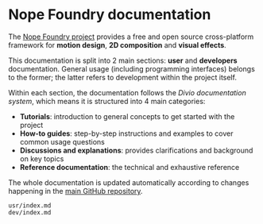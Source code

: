 # Nope Foundry documentation

The [Nope Foundry project][nope-foundry] provides a free and open source cross-platform
framework for **motion design**, **2D composition** and **visual effects**.

This documentation is split into 2 main sections: **user** and **developers**
documentation. General usage (including programming interfaces) belongs to the
former; the latter refers to development within the project itself.

Within each section, the documentation follows the *Divio documentation system*,
which means it is structured into 4 main categories:
- **Tutorials**: introduction to general concepts to get started with the
  project
- **How-to guides**: step-by-step instructions and examples to cover common
  usage questions
- **Discussions and explanations**: provides clarifications and background on
  key topics
- **Reference documentation**: the technical and exhaustive reference

The whole documentation is updated automatically according to changes happening
in the [main GitHub repository][nopegl].

```{toctree}
usr/index.md
dev/index.md
```

[nope-foundry]: https://www.nope-foundry.org
[nopegl]: https://github.com/NopeFoundry/nope.gl
